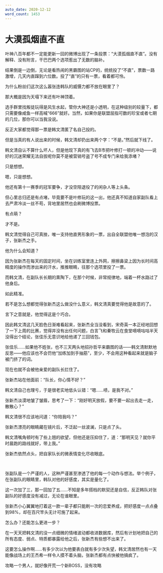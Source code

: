 ```yaml
---
auto_date: 2020-12-12
word_count: 1453
---
```


# 大漠孤烟直不直

叶神八百年都不一定能更新一回的微博出现了一条投票：“大漠孤烟直不直”。没有解释、没有附言，干巴巴两个选项惹出了无数的脑补。

结果倒是一边倒，无论是看热闹的黑霸图的站CP的，统统投了“不直”，票数一路激增，几天内直蹿到六位数。投了“直”的只有一票，看着都可怜。

为什么粉丝们这次这么嚣张连韩队的威慑力都不放在眼里了？

那大概是因为天塌下来还有叶神顶着。

选手群里找叛徒玩得是风生水起，管你大神还是小透明，在这种级别的较量下，都只需要像咸鱼一样高喊“666”就好。当然，如果你是联盟屈指可数的珍宝或者七期的几位，那你可以当我没说。

反正大家都觉得那一票是韩文清匿了名自己投的。

但是当真的有人说出来的时候，韩文清却扔出来两个字：“不是。”然后就下线了。

韩文清自认不算什么坏人，但是他现下真的有飞去B市把叶修打一顿的冲动——说好的沉迷荣耀无法自拔呢你莫不是被营销号盗了号不成专门来给我添堵？

只是想想。

嗯，只是想想。

他还有第十一赛季的冠军要争，才没空陪退役了的闲杂人等上头条。

但心里总归还是有点堵，毕竟要不是叶修玩的这一出，他还真不知道自家副队看上去严肃冷淡一丝不苟，背地里居然也会刷微博投票。

有点萌？

才不是。

韩文清觉得自己可真挫，唯一支持他直男形象的一票，出自全联盟他唯一想泡的汉子，张新杰之手。

他为什么会知道？

因为张新杰在每天的固定时间，坐在训练室里连上外网，擦擦鼻梁上因为长时间高精度的操作而渗出来的汗水，推推眼睛，往那个选项里投了一票。

而韩文清，在副队长长期的熏陶下，在那个时候，非常规律地，端着一杯水路过了他身后。

如此精准。

若不是怎么想都觉得张新杰这么做没什么意义，韩文清真要觉得他是故意的了。

言下之意就是，他觉得这是个巧合。

因此韩文清这几天脸色日渐难看起来，张新杰全当没看到，宋奇英一本正经地回想了一下上周的比赛，觉得并没有出任何问题，白言飞和秦牧云在食堂嘀嘀咕咕半天没得出个结论，张佳乐无意识地给他递了三回钱包。

张佳乐……如果他不姓张，也不三天两头地招孙哲平来霸图的话——韩文清默默地反思——他应该也不会罚他“加练加到手抽筋”，至少，不会用这种看起来就是脑子被门挤了的词。

现在也就不会被他亲爱的副队长拦住了。

张新杰站在他面前：“队长，你心情不好？”

韩文清自己也理亏，于是很老实地低头认错：“嗯……啧，是我不对。”

张新杰淡漠地皱了皱眉，思考了一下：“刚好明天放假，要不要一起出去走一走，散散心？”

韩文清很不应该地问道：“你陪我吗？”

张新杰漂亮的眼睛藏在镜片后，不泛起一丝波澜，只是点了头。

韩文清嘴角顿时有了些上翘的欲望，但他还是压抑住了，道：“那明天见？就你平时晨跑的路线就好，带上我。”

张新杰依然点头，把自家队长的微表情变化尽收眼底。

<br>

张副队是一个严谨的人，这种严谨甚至渗透了他的每一个动作与想法。举个例子，在张副队的眼睛里，韩队对他的好感度，其实是量化了。

这一次加了三，那一回加了五……不知是多年搭档的默契还是自信，反正韩队对张副队的好感度没有减过，无论在谁眼里。

张新杰小心翼翼地打着这一款一辈子都只能刷一次的恋爱养成，把好感度一点点叠到98%，却在百尺竿头无计可施了起来。

怎么办？还能怎么更进一步？

在一天天把韩文清的没一点细微的情绪波动都收进数据库，然后有计划地把自己的所有态度、弱点、特质都暴露给他之后，张新杰有些想不出来了。

这要怎么操作啊……有多少次以为他要表白就有多少次失望，韩文清居然也有一天能像战场上的王杰希一样令人摸不着头脑，张新杰都有点快被他搞疯了。

攻略一个男人，就好像开荒一个新BOSS，没有攻略
